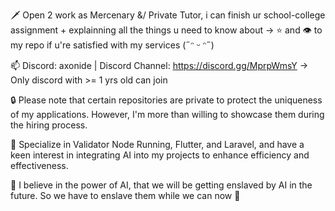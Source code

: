 🗡️ Open 2 work as Mercenary &/ Private Tutor, i can finish ur school-college assignment + explainning all the things u need to know about
-> ⭐ and 👁️ to my repo if u're satisfied with my services (˶ᵔ ᵕ ᵔ˶)

📫 Discord: axonide | Discord Channel: https://discord.gg/MprpWmsY -> Only discord with >= 1 yrs old can join

🔒 Please note that certain repositories are private to protect the uniqueness of my applications. However, I'm more than willing to showcase them during the hiring process.

:pushpin: Specialize in Validator Node Running, Flutter, and Laravel, and have a keen interest in integrating AI into my projects to enhance efficiency and effectiveness. 

:pushpin: I believe in the power of AI, that we will be getting enslaved by AI in the future. So we have to enslave them while we can now :poop:

<!---
marviano/marviano is a ✨ special ✨ repository because its `README.md` (this file) appears on your GitHub profile.
You can click the Preview link to take a look at your changes.
--->
